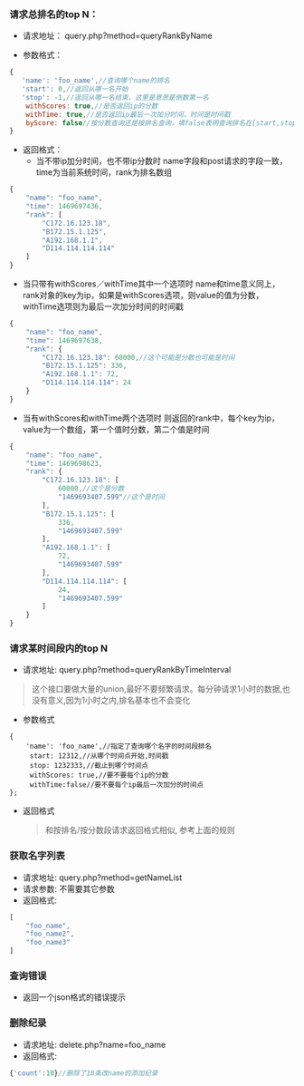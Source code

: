 ### 请求总排名的top N：

- 请求地址： query.php?method=queryRankByName


- 参数格式： 
~~~javascript
{
   'name': 'foo_name',//查询哪个name的排名
   'start': 0,//返回从哪一名开始
   'stop': -1,//返回从哪一名结束，这里是意思是倒数第一名
    withScores: true,//是否返回ip的分数
    withTime: true,//是否返回ip最后一次加分时间，时间是时间戳
    byScore: false//按分数查询还是按排名查询，填false表明查询排名在[start,stop]的ip，填true表明查询分数在[start,stop]的ip
}
~~~



- 返回格式：
  - 当不带ip加分时间，也不带ip分数时
​	name字段和post请求的字段一致，time为当前系统时间，rank为排名数组
~~~javascript
{
    "name": "foo_name",
    "time": 1469697436,
    "rank": [
        "C172.16.123.18",
        "B172.15.1.125",
        "A192.168.1.1",
        "D114.114.114.114"
    ]
}	
~~~
  - 当只带有withScores／withTime其中一个选项时
name和time意义同上，rank对象的key为ip，如果是withScores选项，则value的值为分数，withTime选项则为最后一次加分时间的时间戳
~~~javascript
{
    "name": "foo_name",
    "time": 1469697638,
    "rank": {
        "C172.16.123.18": 60000,//这个可能是分数也可能是时间
        "B172.15.1.125": 336,
        "A192.168.1.1": 72,
        "D114.114.114.114": 24
    }
}	
~~~
  - 当有withScores和withTime两个选项时
  则返回的rank中，每个key为ip，value为一个数组，第一个值时分数，第二个值是时间
~~~javascript
{
    "name": "foo_name",
    "time": 1469698623,
    "rank": {
        "C172.16.123.18": [
            60000,//这个是分数
            "1469693407.599"//这个是时间
        ],
        "B172.15.1.125": [
            336,
            "1469693407.599"
        ],
        "A192.168.1.1": [
            72,
            "1469693407.599"
        ],
        "D114.114.114.114": [
            24,
            "1469693407.599"
        ]
    }
}
~~~

### 请求某时间段内的top N

- 请求地址:   query.php?method=queryRankByTimeInterval
> 这个接口要做大量的union,最好不要频繁请求。每分钟请求1小时的数据,也没有意义,因为1小时之内,排名基本也不会变化
- 参数格式
~~~
{
    'name': 'foo_name',//指定了查询哪个名字的时间段排名
     start: 12312,//从哪个时间点开始,时间戳
     stop: 1232333,//截止到哪个时间点
     withScores: true,//要不要每个ip的分数
     withTime:false//要不要每个ip最后一次加分的时间点
};
~~~
- 返回格式
    > 和按排名/按分数段请求返回格式相似, 参考上面的规则

### 获取名字列表
- 请求地址:  query.php?method=getNameList
- 请求参数: 不需要其它参数
- 返回格式:
~~~javascript
[
    "foo_name",
    "foo_name2",
    "foo_name3"
]
~~~

### 查询错误
- 返回一个json格式的错误提示

### 删除纪录
- 请求地址: delete.php?name=foo_name
- 返回格式:
~~~javascript
{'count':10}//删除了10条改name的添加纪录
~~~


